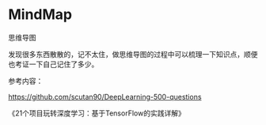 # MindMap
思维导图

发现很多东西散散的，记不太住，做思维导图的过程中可以梳理一下知识点，顺便也考证一下自己记住了多少。


参考内容：

https://github.com/scutan90/DeepLearning-500-questions

《21个项目玩转深度学习：基于TensorFlow的实践详解》
